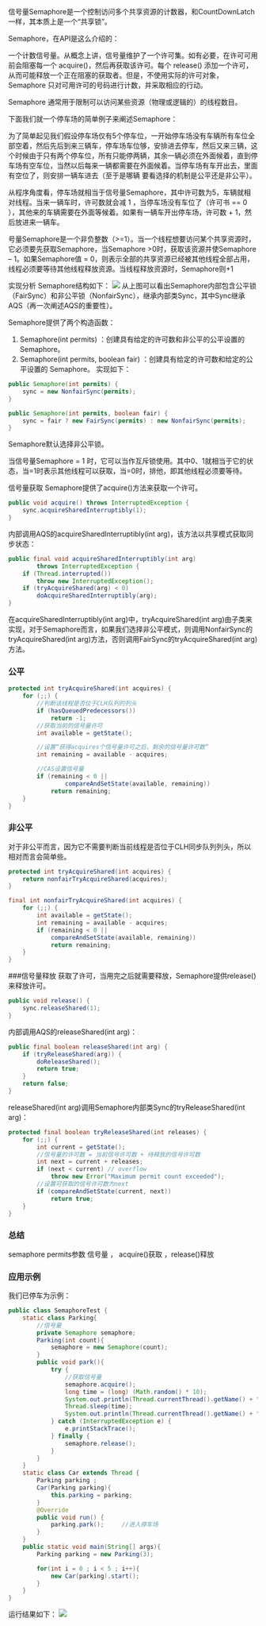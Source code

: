   信号量Semaphore是一个控制访问多个共享资源的计数器，和CountDownLatch一样，其本质上是一个“共享锁”。

  Semaphore，在API是这么介绍的：

  一个计数信号量。从概念上讲，信号量维护了一个许可集。如有必要，在许可可用前会阻塞每一个 acquire()，然后再获取该许可。每个 release() 添加一个许可，从而可能释放一个正在阻塞的获取者。但是，不使用实际的许可对象，Semaphore 只对可用许可的号码进行计数，并采取相应的行动。

  Semaphore 通常用于限制可以访问某些资源（物理或逻辑的）的线程数目。

  下面我们就一个停车场的简单例子来阐述Semaphore：

  为了简单起见我们假设停车场仅有5个停车位，一开始停车场没有车辆所有车位全部空着，然后先后到来三辆车，停车场车位够，安排进去停车，然后又来三辆，这个时候由于只有两个停车位，所有只能停两辆，其余一辆必须在外面候着，直到停车场有空车位，当然以后每来一辆都需要在外面候着。当停车场有车开出去，里面有空位了，则安排一辆车进去（至于是哪辆 要看选择的机制是公平还是非公平）。

  从程序角度看，停车场就相当于信号量Semaphore，其中许可数为5，车辆就相对线程。当来一辆车时，许可数就会减 1 ，当停车场没有车位了（许可书 == 0 ），其他来的车辆需要在外面等候着。如果有一辆车开出停车场，许可数 + 1，然后放进来一辆车。

  号量Semaphore是一个非负整数（>=1）。当一个线程想要访问某个共享资源时，它必须要先获取Semaphore，当Semaphore >0时，获取该资源并使Semaphore – 1。如果Semaphore值 = 0，则表示全部的共享资源已经被其他线程全部占用，线程必须要等待其他线程释放资源。当线程释放资源时，Semaphore则+1

  实现分析
  Semaphore结构如下：
  <img src="img/201702170001_thumb.jpg">
  从上图可以看出Semaphore内部包含公平锁（FairSync）和非公平锁（NonfairSync），继承内部类Sync，其中Sync继承AQS（再一次阐述AQS的重要性）。

  Semaphore提供了两个构造函数：

  1. Semaphore(int permits) ：创建具有给定的许可数和非公平的公平设置的 Semaphore。
  2. Semaphore(int permits, boolean fair) ：创建具有给定的许可数和给定的公平设置的 Semaphore。
  实现如下：
  ```JAVA
  public Semaphore(int permits) {
      sync = new NonfairSync(permits);
  }

  public Semaphore(int permits, boolean fair) {
      sync = fair ? new FairSync(permits) : new NonfairSync(permits);
  }
  ```
  Semaphore默认选择非公平锁。

  当信号量Semaphore = 1 时，它可以当作互斥锁使用。其中0、1就相当于它的状态，当=1时表示其他线程可以获取，当=0时，排他，即其他线程必须要等待。

  信号量获取
  Semaphore提供了acquire()方法来获取一个许可。
  ```JAVA
  public void acquire() throws InterruptedException {
      sync.acquireSharedInterruptibly(1);
  }
  ```
  内部调用AQS的acquireSharedInterruptibly(int arg)，该方法以共享模式获取同步状态：
  ```JAVA
  public final void acquireSharedInterruptibly(int arg)
          throws InterruptedException {
      if (Thread.interrupted())
          throw new InterruptedException();
      if (tryAcquireShared(arg) < 0)
          doAcquireSharedInterruptibly(arg);
  }
  ```
  在acquireSharedInterruptibly(int arg)中，tryAcquireShared(int arg)由子类来实现，对于Semaphore而言，如果我们选择非公平模式，则调用NonfairSync的tryAcquireShared(int arg)方法，否则调用FairSync的tryAcquireShared(int arg)方法。

### 公平
  ```JAVA
  protected int tryAcquireShared(int acquires) {
      for (;;) {
          //判断该线程是否位于CLH队列的列头
          if (hasQueuedPredecessors())
              return -1;
          //获取当前的信号量许可
          int available = getState();

          //设置“获得acquires个信号量许可之后，剩余的信号量许可数”
          int remaining = available - acquires;

          //CAS设置信号量
          if (remaining < 0 ||
                  compareAndSetState(available, remaining))
              return remaining;
      }
  }
  ```

### 非公平

  对于非公平而言，因为它不需要判断当前线程是否位于CLH同步队列列头，所以相对而言会简单些。
  ```JAVA
  protected int tryAcquireShared(int acquires) {
      return nonfairTryAcquireShared(acquires);
  }

  final int nonfairTryAcquireShared(int acquires) {
      for (;;) {
          int available = getState();
          int remaining = available - acquires;
          if (remaining < 0 ||
              compareAndSetState(available, remaining))
              return remaining;
      }
  }
  ```

###信号量释放
  获取了许可，当用完之后就需要释放，Semaphore提供release()来释放许可。
  ```JAVA
  public void release() {
      sync.releaseShared(1);
  }
  ```
  内部调用AQS的releaseShared(int arg)：
  ```JAVA
  public final boolean releaseShared(int arg) {
      if (tryReleaseShared(arg)) {
          doReleaseShared();
          return true;
      }
      return false;
  }
  ```
  releaseShared(int arg)调用Semaphore内部类Sync的tryReleaseShared(int arg)：
  ```JAVA
  protected final boolean tryReleaseShared(int releases) {
      for (;;) {
          int current = getState();
          //信号量的许可数 = 当前信号许可数 + 待释放的信号许可数
          int next = current + releases;
          if (next < current) // overflow
              throw new Error("Maximum permit count exceeded");
          //设置可获取的信号许可数为next
          if (compareAndSetState(current, next))
              return true;
      }
  }
  ```

### 总结
  semaphore permits参数 信号量 ， acquire()获取 ，release()释放

### 应用示例
我们已停车为示例：
  ```java
  public class SemaphoreTest {
      static class Parking{
          //信号量
          private Semaphore semaphore;
          Parking(int count){
              semaphore = new Semaphore(count);
          }
          public void park(){
              try {
                  //获取信号量
                  semaphore.acquire();
                  long time = (long) (Math.random() * 10);
                  System.out.println(Thread.currentThread().getName() + "进入停车场，停车" + time + "秒..." );
                  Thread.sleep(time);
                  System.out.println(Thread.currentThread().getName() + "开出停车场...");
              } catch (InterruptedException e) {
                  e.printStackTrace();
              } finally {
                  semaphore.release();
              }
          }
      }
      static class Car extends Thread {
          Parking parking ;
          Car(Parking parking){
              this.parking = parking;
          }
          @Override
          public void run() {
              parking.park();     //进入停车场
          }
      }
      public static void main(String[] args){
          Parking parking = new Parking(3);

          for(int i = 0 ; i < 5 ; i++){
              new Car(parking).start();
          }
      }
  }
  ```
  运行结果如下：
  <img src="img/201702170002.jpg">

